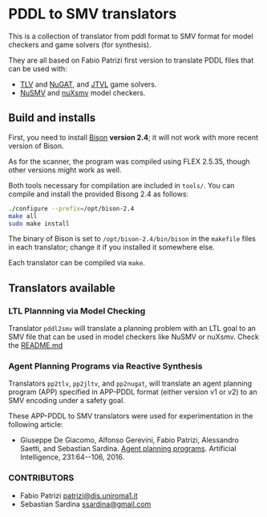 # PDDL to SMV translators

This is a collection of translator from pddl format to SMV format for model checkers and game solvers (for synthesis).

They are all based on Fabio Patrizi first version to translate PDDL files that can be used with:
* [TLV](https://github.com/ssardina-planning/tlv) and [NuGAT](https://github.com/ssardina-planning/nugat-0.6.0), and [JTVL](http://jtlv.ysaar.net/) game solvers. 
* [NuSMV](http://nusmv.fbk.eu/) and [nuXsmv](https://es-static.fbk.eu/tools/nuxmv/index.php?n=Main.HomePage) model checkers.

## Build and installs

First, you need to install [Bison](https://www.gnu.org/software/bison/) **version 2.4**; it will not work with more recent version of Bison.

As for the scanner, the program was compiled using FLEX 2.5.35, though other versions might work as well.

Both tools necessary for compilation are included in `tools/`. You can compile and install the provided Bisong 2.4 as follows:

```bash
./configure --prefix=/opt/bison-2.4
make all
sudo make install
```

The binary of Bison is set to `/opt/bison-2.4/bin/bison` in the `makefile`  files in each translator; change it if you installed it somewhere else.

Each translator can be compiled via `make`.

## Translators available

### LTL Plannning via Model Checking

Translator `pddl2smv` will translate a planning problem with an LTL goal to an SMV file that can be used in model checkers like NuSMV or nuXsmv. Check the [README.md](pddl2smv/README.md)

### Agent Planning Programs via Reactive Synthesis 

Translators `pp2tlv`, `pp2jltv`, and `pp2nugat`, will translate an agent planning program (APP) specified in APP-PDDL format (either version v1 or v2) to an SMV encoding under a safety goal.

These APP-PDDL to SMV translators were used for experimentation in the following article:

* Giuseppe De Giacomo, Alfonso Gerevini, Fabio Patrizi, Alessandro Saetti, and Sebastian Sardina. [Agent planning programs](http://www.sciencedirect.com/science/article/pii/S0004370215001563). Artificial Intelligence, 231:64--106, 2016.

### CONTRIBUTORS

* Fabio Patrizi <patrizi@dis.uniroma1.it>
* Sebastian Sardina <ssardina@gmail.com>